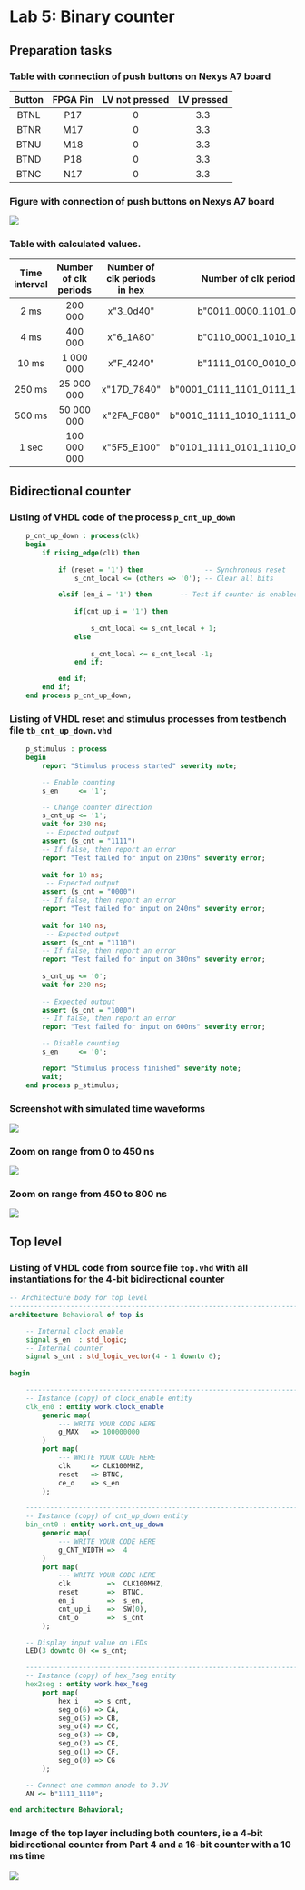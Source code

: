 # Lab 5: Binary counter

## Preparation tasks
###  Table with connection of push buttons on Nexys A7 board
| Button |  FPGA Pin | LV not pressed  | LV pressed | 
| :-: | :-: | :-: | :-: |
| BTNL | P17 | 0 | 3.3 | 
| BTNR | M17 | 0 | 3.3 | 
| BTNU | M18 | 0 | 3.3 | 
| BTND | P18 | 0 | 3.3 | 
| BTNC | N17 | 0 | 3.3 | 

###  Figure with connection of push buttons on Nexys A7 board
![](https://github.com/xskurl02/Digital-electronics-1/blob/main/Labs/05-counter/Images/n.1.png)



### Table with calculated values.

   | **Time interval** | **Number of clk periods** | **Number of clk periods in hex** | **Number of clk periods in binary** |
   | :-: | :-: | :-: | :-: |
   | 2&nbsp;ms   | 200 000 |x"3_0d40" | b"0011_0000_1101_0100_0000"|
   | 4&nbsp;ms   | 400 000 |x"6_1A80" |	b"0110_0001_1010_1000_0000"|
   | 10&nbsp;ms  |1 000 000|x"F_4240" |	b"1111_0100_0010_0100_0000"|
   | 250&nbsp;ms |25 000 000|x"17D_7840"|b"0001_0111_1101_0111_1000_0100_0000"|
   | 500&nbsp;ms |50 000 000|x"2FA_F080"|b"0010_1111_1010_1111_0000_1000_0000"|
   | 1&nbsp;sec  |100 000 000|x"5F5_E100"| b"0101_1111_0101_1110_0001_0000_0000"|
   
## Bidirectional counter
### Listing of VHDL code of the process `p_cnt_up_down`
```vhdl
    p_cnt_up_down : process(clk)
    begin
        if rising_edge(clk) then
        
            if (reset = '1') then               -- Synchronous reset
                s_cnt_local <= (others => '0'); -- Clear all bits

            elsif (en_i = '1') then       -- Test if counter is enabled
            
                if(cnt_up_i = '1') then
                
                    s_cnt_local <= s_cnt_local + 1;
                else
                
                    s_cnt_local <= s_cnt_local -1;
                end if;

            end if;
        end if;
    end process p_cnt_up_down;
```
### Listing of VHDL reset and stimulus processes from testbench file `tb_cnt_up_down.vhd` 
```vhdl
    p_stimulus : process
    begin
        report "Stimulus process started" severity note;

        -- Enable counting
        s_en     <= '1';

        -- Change counter direction
        s_cnt_up <= '1';
        wait for 230 ns;
         -- Expected output
        assert (s_cnt = "1111")
        -- If false, then report an error
        report "Test failed for input on 230ns" severity error;
        
        wait for 10 ns;
         -- Expected output
        assert (s_cnt = "0000")
        -- If false, then report an error
        report "Test failed for input on 240ns" severity error;
        
        wait for 140 ns;
         -- Expected output
        assert (s_cnt = "1110")
        -- If false, then report an error
        report "Test failed for input on 380ns" severity error;
        
        s_cnt_up <= '0';
        wait for 220 ns;
        
        -- Expected output
        assert (s_cnt = "1000")
        -- If false, then report an error
        report "Test failed for input on 600ns" severity error;

        -- Disable counting
        s_en     <= '0';

        report "Stimulus process finished" severity note;
        wait;
    end process p_stimulus;
```
### Screenshot with simulated time waveforms
![](https://github.com/xskurl02/Digital-electronics-1/blob/main/Labs/05-counter/Images/waveform3.png)

### Zoom on range from 0 to 450 ns 
![](https://github.com/xskurl02/Digital-electronics-1/blob/main/Labs/05-counter/Images/0-450.png)

### Zoom on range from 450 to 800 ns 
![](https://github.com/xskurl02/Digital-electronics-1/blob/main/Labs/05-counter/Images/450-800.png)

## Top level
### Listing of VHDL code from source file `top.vhd` with all instantiations for the 4-bit bidirectional counter
```vhdl
-- Architecture body for top level
------------------------------------------------------------------------
architecture Behavioral of top is

    -- Internal clock enable
    signal s_en  : std_logic;
    -- Internal counter
    signal s_cnt : std_logic_vector(4 - 1 downto 0);
    
begin

    --------------------------------------------------------------------
    -- Instance (copy) of clock_enable entity
    clk_en0 : entity work.clock_enable
        generic map(
            --- WRITE YOUR CODE HERE
            g_MAX   => 100000000
        )
        port map(
            --- WRITE YOUR CODE HERE
            clk     => CLK100MHZ,
            reset   => BTNC,
            ce_o    => s_en
        );

    --------------------------------------------------------------------
    -- Instance (copy) of cnt_up_down entity
    bin_cnt0 : entity work.cnt_up_down
        generic map(
            --- WRITE YOUR CODE HERE
            g_CNT_WIDTH =>  4
        )
        port map(
            --- WRITE YOUR CODE HERE
            clk         =>  CLK100MHZ,
            reset       =>  BTNC,
            en_i        =>  s_en,
            cnt_up_i    =>  SW(0),
            cnt_o       =>  s_cnt
        );

    -- Display input value on LEDs
    LED(3 downto 0) <= s_cnt;

    --------------------------------------------------------------------
    -- Instance (copy) of hex_7seg entity
    hex2seg : entity work.hex_7seg
        port map(
            hex_i    => s_cnt,
            seg_o(6) => CA,
            seg_o(5) => CB,
            seg_o(4) => CC,
            seg_o(3) => CD,
            seg_o(2) => CE,
            seg_o(1) => CF,
            seg_o(0) => CG
        );

    -- Connect one common anode to 3.3V
    AN <= b"1111_1110";

end architecture Behavioral;
```
### Image of the top layer including both counters, ie a 4-bit bidirectional counter from Part 4 and a 16-bit counter with a 10 ms time 
![](https://github.com/xskurl02/Digital-electronics-1/blob/main/Labs/05-counter/Images/nacrt.png)
